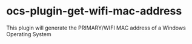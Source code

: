 # ocs-plugin-get-wifi-mac-address
This plugin will generate the PRIMARY/WIFI MAC address of a Windows Operating System
